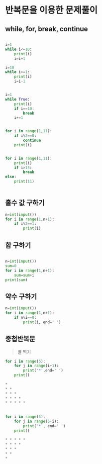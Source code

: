 # 반복문을 이용한 문제풀이

## while, for, break, continue

```python

i=1
while i<=10:
    print(i)
    i=i+1 

i=10
while i>=1:
    print(i)
    i=i-1


i=1
while True:
    print(i)
    if i==10:
        break
    i+=1


for i in range(1,11):
    if i%2==0:
        continue
    print(i)


for i in range(1,11):
    print(i)
    if i>15:
        break
else:
    print(11)
  
```



##  홀수 값 구하기

```python
n=int(input())
for i in range(1,n+1):
    if i%2==1:
        print(i)
```



## 합 구하기

```python

n=int(input())
sum=0
for i in range(1,n+1):
    sum=sum+i
print(sum)
```



## 약수 구하기

```python
n=int(input())
for i in range(1,n+1):
    if n%i==0:
        print(i, end=' ')
```



## 중첩반복문

> 별 찍기

```python
for i in range(5):
    for j in range(i+1):
        print('*',end=' ')
    print()
    
* 
* * 
* * * 
* * * * 
* * * * *     
    
    
for i in range(5):
    for j in range(5-i):
        print('*', end=' ')
    print()    
    
* * * * * 
* * * * 
* * * 
* * 
* 

```

